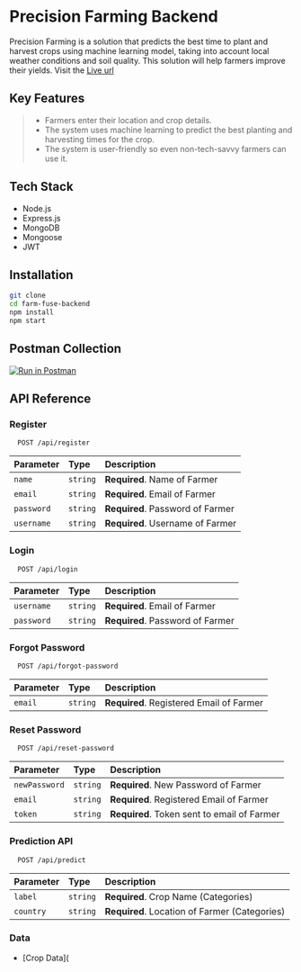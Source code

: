 # Precision Farming Backend

Precision Farming is a solution that predicts the best time to plant and harvest crops using machine learning model, taking into account local weather conditions and soil quality. This solution will help farmers improve their yields.
Visit the [Live url](https://farm-fuse-backend.vercel.app/)

## Key Features

> - Farmers enter their location and crop details.
> - The system uses machine learning to predict the best planting and harvesting times for the crop.
> - The system is user-friendly so even non-tech-savvy farmers can use it.

## Tech Stack

- Node.js
- Express.js
- MongoDB
- Mongoose
- JWT

## Installation

```sh
git clone
cd farm-fuse-backend
npm install
npm start
```

## Postman Collection

[![Run in Postman](https://run.pstmn.io/button.svg)](https://documenter.getpostman.com/view/22984536/2s9YeBfa1e)

## API Reference

### Register

```http
  POST /api/register
```

| Parameter  | Type     | Description                      |
| :--------- | :------- | :------------------------------- |
| `name`     | `string` | **Required**. Name of Farmer     |
| `email`    | `string` | **Required**. Email of Farmer    |
| `password` | `string` | **Required**. Password of Farmer |
| `username` | `string` | **Required**. Username of Farmer |

### Login

```http
  POST /api/login
```

| Parameter  | Type     | Description                      |
| :--------- | :------- | :------------------------------- |
| `username` | `string` | **Required**. Email of Farmer    |
| `password` | `string` | **Required**. Password of Farmer |

### Forgot Password

```http
  POST /api/forgot-password
```

| Parameter | Type     | Description                              |
| :-------- | :------- | :--------------------------------------- |
| `email`   | `string` | **Required**. Registered Email of Farmer |

### Reset Password

```http
  POST /api/reset-password
```

| Parameter     | Type     | Description                                 |
| :------------ | :------- | :------------------------------------------ |
| `newPassword` | `string` | **Required**. New Password of Farmer        |
| `email`       | `string` | **Required**. Registered Email of Farmer    |
| `token`       | `string` | **Required**. Token sent to email of Farmer |

### Prediction API

```http
  POST /api/predict
```

| Parameter | Type     | Description                                   |
| :-------- | :------- | :-------------------------------------------- |
| `label`   | `string` | **Required**. Crop Name (Categories)          |
| `country` | `string` | **Required**. Location of Farmer (Categories) |

### Data

- [Crop Data](
